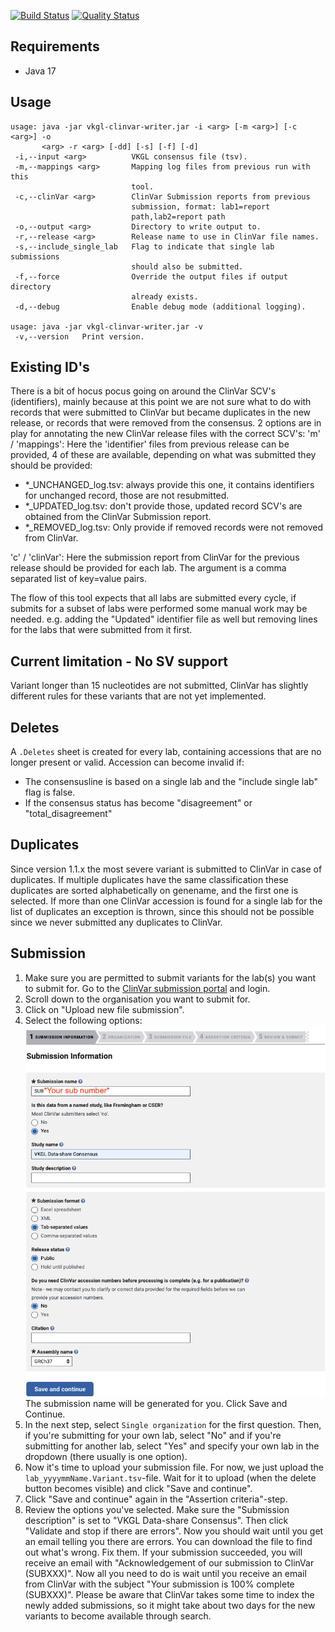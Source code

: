 [![Build Status](https://app.travis-ci.com/molgenis/vkgl-clinvar.svg?branch=main)](https://app.travis-ci.com/molgenis/vkgl-clinvar)
[![Quality Status](https://sonarcloud.io/api/project_badges/measure?project=molgenis_vkgl-clinvar-submission&metric=alert_status)](https://sonarcloud.io/dashboard?id=molgenis_vkgl-clinvar-submission)

## Requirements
- Java 17

## Usage
```
usage: java -jar vkgl-clinvar-writer.jar -i <arg> [-m <arg>] [-c <arg>] -o
       <arg> -r <arg> [-dd] [-s] [-f] [-d]
 -i,--input <arg>          VKGL consensus file (tsv).
 -m,--mappings <arg>       Mapping log files from previous run with this
                           tool.
 -c,--clinVar <arg>        ClinVar Submission reports from previous
                           submission, format: lab1=report
                           path,lab2=report path
 -o,--output <arg>         Directory to write output to.
 -r,--release <arg>        Release name to use in ClinVar file names.
 -s,--include_single_lab   Flag to indicate that single lab submissions
                           should also be submitted.
 -f,--force                Override the output files if output directory
                           already exists.
 -d,--debug                Enable debug mode (additional logging).

usage: java -jar vkgl-clinvar-writer.jar -v
 -v,--version   Print version.
```

## Existing ID's
There is a bit of hocus pocus going on around the ClinVar SCV's (identifiers), mainly because at this point we are not sure what to do with records that were submitted to ClinVar but became duplicates in the new release, or records that were removed from the consensus.
2 options are in play for annotating the new ClinVar release files with the correct SCV's:
'm' / 'mappings': Here the 'identifier' files from previous release can be provided, 4 of these are available, depending on what was submitted they should be provided:
- *_UNCHANGED_log.tsv: always provide this one, it contains identifiers for unchanged record, those are not resubmitted.
- *_UPDATED_log.tsv: don't provide those, updated record SCV's are obtained from the ClinVar Submission report.
- *_REMOVED_log.tsv: Only provide if removed records were not removed from ClinVar.

'c' / 'clinVar': Here the submission report from ClinVar for the previous release should be provided for each lab. The argument is a comma separated list of key=value pairs.

The flow of this tool expects that all labs are submitted every cycle, if submits for a subset of labs were performed some manual work may be needed.
e.g. adding the "Updated" identifier file as well but removing lines for the labs that were submitted from it first.

## Current limitation - No SV support
Variant longer than 15 nucleotides are not submitted, ClinVar has slightly different rules for these variants that are not yet implemented.

## Deletes
A ```.Deletes``` sheet is created for every lab, containing accessions that are no longer present or valid.
Accession can become invalid if:
- The consensusline is based on a single lab and the "include single lab" flag is false.
- If the consensus status has become "disagreement" or "total_disagreement"

## Duplicates
Since version 1.1.x the most severe variant is submitted to ClinVar in case of duplicates.
If multiple duplicates have the same classification these duplicates are sorted alphabetically on genename, and the first one is selected.
If more than one ClinVar accession is found for a single lab for the list of duplicates an exception is thrown, since this should not be possible since we never submitted any duplicates to ClinVar.

## Submission

1. Make sure you are permitted to submit variants for the lab(s) you want to submit for. Go to
   the [ClinVar submission portal](https://submit.ncbi.nlm.nih.gov/clinvar/) and login.
2. Scroll down to the organisation you want to submit for.
3. Click on "Upload new file submission".
4. Select the following options:
   ![submission information](img/submission_information.png)
   The submission name will be generated for you. Click Save and Continue.
5. In the next step, select `Single organization` for the first question. Then, if you're submitting
   for your own lab, select "No" and if you're submitting for another lab, select "Yes" and specify
   your own lab in the dropdown (there usually is one option).
6. Now it's time to upload your submission file. For now, we just upload the 
   `lab_yyyymmName.Variant.tsv`-file. Wait for it to upload (when the delete button becomes visible)
   and click "Save and continue".
7. Click "Save and continue" again in the "Assertion criteria"-step.
8. Review the options you've selected. Make sure the "Submission description" is set to 
   "VKGL Data-share Consensus". Then click "Validate and stop if there are errors". Now you should
   wait until you get an email telling you there are errors. You can download the file to find out
   what's wrong. Fix them. If your submission succeeded, you will receive an email with 
   "Acknowledgement of our submission to ClinVar (SUBXXX)". Now all you need to do is wait until you
   receive an email from ClinVar with the subject "Your submission is 100% complete (SUBXXX)". 
   Please be aware that ClinVar takes some time to index the newly added submissions, so it might
   take about two days for the new variants to become available through search.
